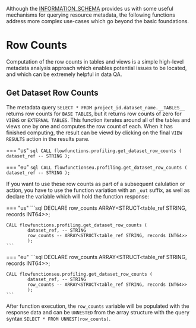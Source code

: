Although the [INFORMATION_SCHEMA](https://cloud.google.com/bigquery/docs/information-schema-intro) provides us with some useful mechanisms for querying resource metadata, the following functions address more complex use-cases which go beyond the basic foundations.

# Row Counts
Computation of the row counts in tables and views is a simple high-level metadata analysis approach which enables potential issues to be located, and which can be extremely helpful in data QA.

## Get Dataset Row Counts
The metadata query `SELECT * FROM project_id.dataset_name.__TABLES__` returns row counts for `BASE TABLES`, but it returns row counts of zero for `VIEWS` or `EXTERNAL TABLES`.  This function iterates around all of the tables and views one by one and computes the row count of each.  When it has finished computing, the result can be viewd by clicking on the final `VIEW RESULTS` action in the results pane.

=== "us" 
    ```sql
    CALL flowfunctions.profiling.get_dataset_row_counts (
            dataset_ref -- STRING
            );
    ```

=== "eu" 
    ```sql
    CALL flowfunctionseu.profiling.get_dataset_row_counts (
            dataset_ref -- STRING
            );
    ```

If you want to use these row counts as part of a subsequent calulation or action, you have to use the function variation with an `_out` suffix, as well as declare the variable which will hold the function response:

=== "us" 
    ```sql
    DECLARE row_counts ARRAY<STRUCT<table_ref STRING, records INT64>>;
    
    CALL flowfunctions.profiling.get_dataset_row_counts (
            dataset_ref, -- STRING
            row_counts -- ARRAY<STRUCT<table_ref STRING, records INT64>>
            );
    ```

=== "eu" 
    ```sql
    DECLARE row_counts ARRAY<STRUCT<table_ref STRING, records INT64>>;

    CALL flowfunctionseu.profiling.get_dataset_row_counts (
            dataset_ref, -- STRING
            row_counts -- ARRAY<STRUCT<table_ref STRING, records INT64>>
            );
    ```

After function execution, the `row_counts` variable will be populated with the response data and can be `UNNESTED` from the array structure with the query syntax `SELECT * FROM UNNEST(row_counts)`.